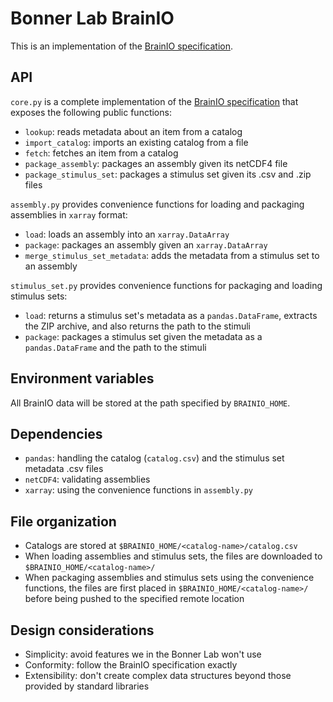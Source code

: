 # Bonner Lab BrainIO

This is an implementation of the [BrainIO specification](https://github.com/brain-score/brainio/blob/main/docs/SPECIFICATION.md).

## API

`core.py` is a complete implementation of the [BrainIO specification](https://github.com/brain-score/brainio/blob/main/docs/SPECIFICATION.md) that exposes the following public functions:

- `lookup`: reads metadata about an item from a catalog
- `import_catalog`: imports an existing catalog from a file
- `fetch`: fetches an item from a catalog
- `package_assembly`: packages an assembly given its netCDF4 file
- `package_stimulus_set`: packages a stimulus set given its .csv and .zip files

`assembly.py` provides convenience functions for loading and packaging assemblies in `xarray` format:

- `load`: loads an assembly into an `xarray.DataArray`
- `package`: packages an assembly given an `xarray.DataArray`
- `merge_stimulus_set_metadata`: adds the metadata from a stimulus set to an assembly

`stimulus_set.py` provides convenience functions for packaging and loading stimulus sets:

- `load`: returns a stimulus set's metadata as a `pandas.DataFrame`, extracts the ZIP archive, and also returns the path to the stimuli
- `package`: packages a stimulus set given the metadata as a `pandas.DataFrame` and the path to the stimuli

## Environment variables

All BrainIO data will be stored at the path specified by `BRAINIO_HOME`.

## Dependencies

- `pandas`: handling the catalog (`catalog.csv`) and the stimulus set metadata .csv files
- `netCDF4`: validating assemblies
- `xarray`: using the convenience functions in `assembly.py`

## File organization

- Catalogs are stored at `$BRAINIO_HOME/<catalog-name>/catalog.csv`
- When loading assemblies and stimulus sets, the files are downloaded to `$BRAINIO_HOME/<catalog-name>/`
- When packaging assemblies and stimulus sets using the convenience functions, the files are first placed in `$BRAINIO_HOME/<catalog-name>/` before being pushed to the specified remote location

## Design considerations

- Simplicity: avoid features we in the Bonner Lab won't use
- Conformity: follow the BrainIO specification exactly
- Extensibility: don't create complex data structures beyond those provided by standard libraries
